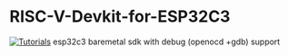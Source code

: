 # RISC-V-Devkit-for-ESP32C3
[![Tutorials](https://img.shields.io/badge/-Tutorials-red)](./Documents/HowtoUse.md)
esp32c3 baremetal sdk with debug (openocd +gdb) support
